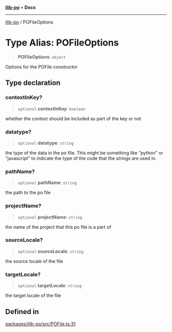 [**ilib-po**](../index.md) • **Docs**

***

[ilib-po](../index.md) / POFileOptions

# Type Alias: POFileOptions

> **POFileOptions**: `object`

Options for the POFile constructor

## Type declaration

### contextInKey?

> `optional` **contextInKey**: `boolean`

whether the context should be included as part of the key or not

### datatype?

> `optional` **datatype**: `string`

the type of the data in the po file. This might be something like "python" or "javascript" to
indicate the type of the code that the strings are used in.

### pathName?

> `optional` **pathName**: `string`

the path to the po file

### projectName?

> `optional` **projectName**: `string`

the name of the project that this po file is a part of

### sourceLocale?

> `optional` **sourceLocale**: `string`

the source locale of the file

### targetLocale?

> `optional` **targetLocale**: `string`

the target locale of the file

## Defined in

[packages/ilib-po/src/POFile.ts:31](https://github.com/iLib-js/ilib-mono/blob/c0fae8bde5f06bd45cef09be8f7ab667ccfdb8fe/packages/ilib-po/src/POFile.ts#L31)
